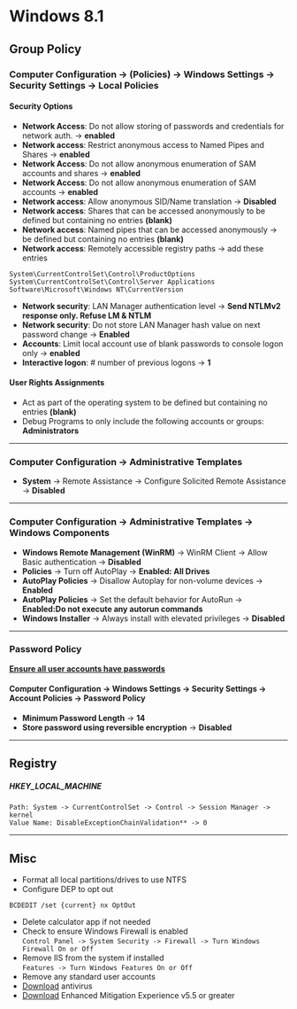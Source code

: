 # Windows 8.1

## Group Policy

### Computer Configuration -> (Policies) -> Windows Settings -> Security Settings -> Local Policies

#### Security Options

* **Network Access**: Do not allow storing of passwords and credentials for network auth. -> **enabled**
* **Network access**: Restrict anonymous access to Named Pipes and Shares -> **enabled**
* **Network Access**: Do not allow anonymous enumeration of SAM accounts and shares -> **enabled**
* **Network Access**: Do not allow anonymous enumeration of SAM accounts -> **enabled**
* **Network access**: Allow anonymous SID/Name translation -> **Disabled**
* **Network access**: Shares that can be accessed anonymously to be defined but containing no entries **(blank)**
* **Network access**: Named pipes that can be accessed anonymously -> be defined but containing no entries **(blank)**
* **Network access**: Remotely accessible registry paths -> add these entries  
```
System\CurrentControlSet\Control\ProductOptions   
System\CurrentControlSet\Control\Server Applications  
Software\Microsoft\Windows NT\CurrentVersion  
```
* **Network security**: LAN Manager authentication level -> **Send NTLMv2 response only. Refuse LM & NTLM**
* **Network security**: Do not store LAN Manager hash value on next password change -> **Enabled**
* **Accounts**: Limit local account use of blank passwords to console logon only -> **enabled**
* **Interactive logon**: # number of previous logons -> **1**

#### User Rights Assignments

* Act as part of the operating system to be defined but containing no entries **(blank)**
* Debug Programs to only include the following accounts or groups: **Administrators**

---

### Computer Configuration -> Administrative Templates

* **System** -> Remote Assistance -> Configure Solicited Remote Assistance -> **Disabled**  

---

### Computer Configuration -> Administrative Templates -> Windows Components
* **Windows Remote Management (WinRM)** -> WinRM Client -> Allow Basic authentication -> **Disabled**
* **Policies** -> Turn off AutoPlay -> **Enabled: All Drives**
* **AutoPlay Policies** -> Disallow Autoplay for non-volume devices -> **Enabled**
* **AutoPlay Policies** -> Set the default behavior for AutoRun -> **Enabled:Do not execute any autorun commands**
* **Windows Installer** -> Always install with elevated privileges -> **Disabled**

---

### Password Policy
<u>**Ensure all user accounts have passwords**</u>
#### Computer Configuration -> Windows Settings -> Security Settings -> Account Policies -> Password Policy
* **Minimum Password Length** -> **14**
* **Store password using reversible encryption** -> **Disabled**

---

## Registry

##### HKEY\_LOCAL\_MACHINE
```
Path: System -> CurrentControlSet -> Control -> Session Manager -> kernel  
Value Name: DisableExceptionChainValidation** -> 0
```

---

## Misc
* Format all local partitions/drives to use NTFS
* Configure DEP to opt out  
```
BCDEDIT /set {current} nx OptOut
```
* Delete calculator app if not needed
* Check to ensure Windows Firewall is enabled   
`Control Panel -> System Security -> Firewall -> Turn Windows Firewall On or Off`
* Remove IIS from the system if installed  
`Features -> Turn Windows Features On or Off`
* Remove any standard user accounts
* [Download](https://www.avast.com/windows-8.1-antivirus) antivirus
* [Download](https://www.microsoft.com/en-us/download/details.aspx?id=50766) Enhanced Mitigation Experience v5.5 or greater
